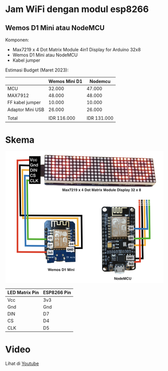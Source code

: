 # Jam WiFi dengan modul esp8266

## Wemos D1 Mini atau NodeMCU

Komponen:

- Max7219 x 4 Dot Matrix Module 4in1 Display for Arduino 32x8
- Wemos D1 Mini atau NodeMCU
- Kabel jumper

Estimasi Budget (Maret 2023):

||Wemos Mini D1|Nodemcu|
| --- | --- | --- |
|MCU | 32.000|47.000|
|MAX7912 | 48.000|48.000|
|FF kabel jumper | 10.000|10.000|
|Adaptor Mini USB | 26.000|26.000|
||||
|Total | IDR 116.000 | IDR 131.000|

# Skema

![alt text](https://github.com//brifeb/Jam-Digital-WiFi-ESP8266/blob/master/img/skema.png?raw=true)

| LED Matrix Pin | ESP8266 Pin |
| --- | --- |
| Vcc            | 3v3 |
| Gnd            | Gnd |
| DIN            | D7 |
| CS             | D4 |
| CLK            | D5 |

# Video
Lihat di [Youtube](https://www.youtube.com/watch?v=AhU7EykZbcQ)
